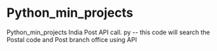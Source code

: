 # Python_min_projects
Python_min_projects
India Post API call. py -- this code will search the Postal code and Post branch office using API

